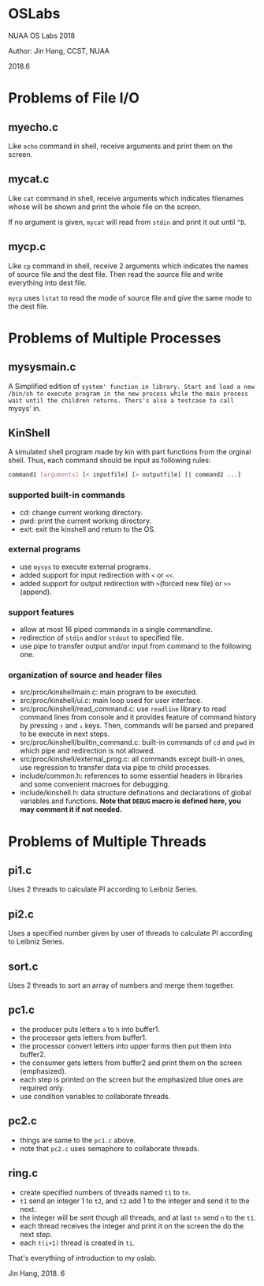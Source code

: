 # OSLabs
NUAA OS Labs 2018

Author: Jin Hang, CCST, NUAA

2018.6

# Problems of File I/O
## myecho.c
Like `echo` command in shell, receive arguments and print them on the screen.

## mycat.c
Like `cat` command in shell, receive arguments which indicates filenames whose  will be shown and print the whole file on the screen.

If no argument is given, `mycat` will read from `stdin` and print it out until `^D`.

## mycp.c
Like `cp` command in shell, receive 2 arguments which indicates the names of source file and the dest file. Then read the source file and write everything into dest file.

`mycp` uses `lstat` to read the mode of source file and give the same mode to the dest file.

# Problems of Multiple Processes

## mysysmain.c
A Simplified edition of `system' function in library. Start and load a new /bin/sh to execute program in the new process while the main process wait until the children returns. Thers's also a testcase to call `mysys' in.

## KinShell
A simulated shell program made by kin with part functions from the orginal shell. Thus, each command should be input as following rules:
``` bash
command1 [arguments] [< inputfile] [> outputfile] [| command2 ...]
```

### supported built-in commands
* cd: change current working directory.
* pwd: print the current working directory.
* exit: exit the kinshell and return to the OS.

### external programs
* use `mysys` to execute external programs.
* added support for input redirection with `<` or `<<`.
* added support for output redirection with `>`(forced new file) or `>>`(append).

### support features
* allow at most 16 piped commands in a single commandline.
* redirection of `stdin` and/or `stdout` to specified file.
* use pipe to transfer output and/or input from command to the following one.

### organization of source and header files
* src/proc/kinshellmain.c: main program to be executed.
* src/proc/kinshell/ui.c: main loop used for user interface.
* src/proc/kinshell/read_command.c: use `readline` library to read command lines from console and it provides feature of command history by pressing `↑` and `↓` keys. Then, commands will be parsed and prepared to be execute in next steps.
* src/proc/kinshell/builtin_command.c: built-in commands of `cd` and `pwd` in which pipe and redirection is not allowed.
* src/proc/kinshell/external_prog.c: all commands except built-in ones, use regression to transfer data via pipe to child processes.
* include/common.h: references to some essential headers in libraries and some convenient macroes for debugging.
* include/kinshell.h: data structure definations and declarations of global variables and functions. **Note that `DEBUG` macro is defined here, you may comment it if not needed.**

# Problems of Multiple Threads

## pi1.c
Uses 2 threads to calculate PI according to Leibniz Series.

## pi2.c
Uses a specified number given by user of threads to calculate PI according to Leibniz Series.

## sort.c
Uses 2 threads to sort an array of numbers and merge them together.

## pc1.c
* the producer puts letters `a` to `h` into buffer1.
* the processor gets letters from buffer1.
* the processor convert letters into upper forms then put them into buffer2.
* the consumer gets letters from buffer2 and print them on the screen (emphasized).
* each step is printed on the screen but the emphasized blue ones are required only.
* use condition variables to collaborate threads.

## pc2.c
* things are same to the `pc1.c` above.
* note that `pc2.c` uses semaphore to collaborate threads.

## ring.c
* create specified numbers of threads named `t1` to `tn`.
* `t1` send an integer 1 to `t2`, and `t2` add 1 to the integer and send it to the next.
* the integer will be sent though all threads, and at last `tn` send `n` to the `t1`.
* each thread receives the integer and print it on the screen the do the next step.
* each `t(i+1)` thread is created in `ti`.

That's everything of introduction to my oslab.

Jin Hang, 2018. 6

